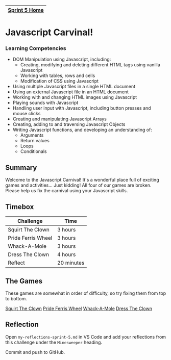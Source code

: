 [Sprint 5 Home](README.md)|
---|

# Javascript Carvinal!

### Learning Competencies

- DOM Manipulation using Javascript, including:
	- Creating, modifying and deleting different HTML tags using vanilla Javascript
	- Working with tables, rows and cells
	- Modification of CSS using Javascript
- Using multiple Javascript files in a single HTML document
- Using an external Javascript file in an HTML document
- Working with and changing HTML images using Javascript
- Playing sounds with Javascript
- Handling user input with Javascript, including button presses and mouse clicks
- Creating and manipulating Javascript Arrays
- Creating, adding to and traversing Javascript Objects
- Writing Javascript functions, and developing an understanding of:
	- Arguments
	- Return values
	- Loops
	- Conditionals

## Summary

Welcome to the Javascript Carnival! It's a wonderful place full of exciting games and activities... 
Just kidding! All four of our games are broken. Please help us fix the carnival using your Javascript skills. 

## Timebox

Challenge | Time|
------------|----------|
Squirt The Clown | 3 hours
Pride Ferris Wheel | 3 hours
Whack-A-Mole | 3 hours
Dress The Clown | 4 hours
Reflect | 20 minutes

## The Games

These games are somewhat in order of difficulty, so try fixing them from top to bottom. 

[Squirt The Clown](./squirt-the-clown/squirt-the-readme.md)
[Pride Ferris Wheel](./pride-ferris-wheel/readme.md)
[Whack-A-Mole](./whack-a-mole/readme.md)
[Dress The Clown](./dress-the-clown/readme.md)



## Reflection

Open `my-reflections-sprint-5.md` in VS Code and add your reflections from this challenge under the `Minesweeper` heading.

Commit and push to GitHub.